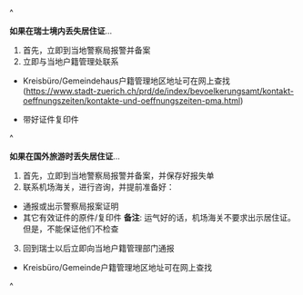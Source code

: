 ^

**如果在瑞士境内丢失居住证**...

1. 首先，立即到当地警察局报警并备案
2. 立即与当地户籍管理处联系

* Kreisbüro/Gemeindehaus户籍管理地区地址可在网上查找 (<https://www.stadt-zuerich.ch/prd/de/index/bevoelkerungsamt/kontakt-oeffnungszeiten/kontakte-und-oeffnungszeiten-pma.html>)

* 带好证件复印件

^

**如果在国外旅游时丢失居住证**...

1. 首先，立即到当地警察局报警并备案，并保存好报失单
2. 联系机场海关，进行咨询，并提前准备好：

* 通报或出示警察局报案证明
* 其它有效证件的原件/复印件
  **备注**: 运气好的话，机场海关不要求出示居住证。但是，不能保证他们不检查

3. 回到瑞士以后立即向当地户籍管理部门通报

* Kreisbüro/Gemeinde户籍管理地区地址可在网上查找

^
